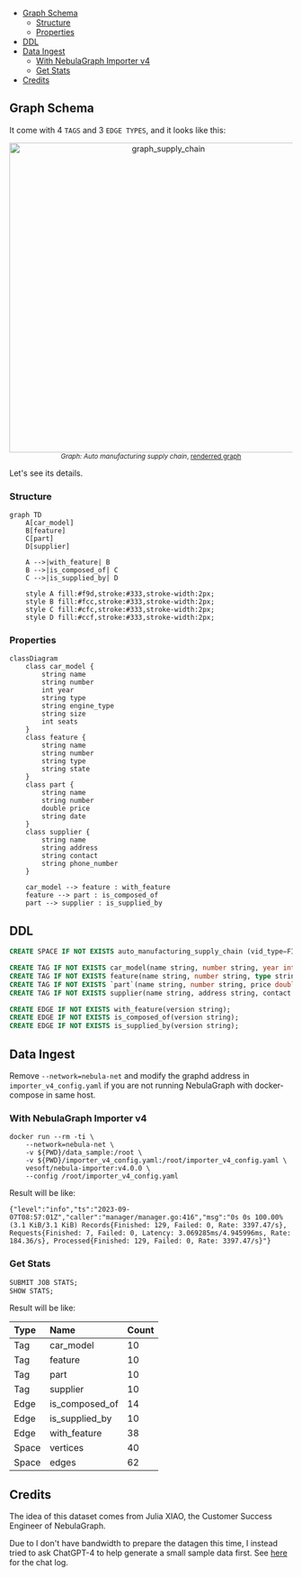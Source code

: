 <!-- TOC start (generated with https://github.com/derlin/bitdowntoc) -->

- [Graph Schema](#graph-schema)
  * [Structure](#structure)
  * [Properties](#properties)
- [DDL](#ddl)
- [Data Ingest](#data-ingest)
  * [With NebulaGraph Importer v4](#with-nebulagraph-importer-v4)
  * [Get Stats](#get-stats)
- [Credits](#credits)

<!-- TOC end -->

<!-- TOC --><a name="graph-schema"></a>
## Graph Schema

It come with 4 `TAGS` and 3 `EDGE TYPES`, and it looks like this:

<p align="center">
  <a href="https://www.siwei.io/demo-dumps/adhoc-graphs/nebulagraph_export_supply_chain.html">
    <img width="550" alt="graph_supply_chain" src="https://github.com/wey-gu/supplychain-dataset-gen/assets/1651790/73d88e8f-ad20-4657-8323-97ec38f4b667">
  </a>
  <br>
  <small>
    <i>Graph: Auto manufacturing supply chain</i>,
    <a href="https://www.siwei.io/demo-dumps/adhoc-graphs/nebulagraph_export_supply_chain.html">
      renderred graph
    </a>
  </small>
</p>

Let's see its details.

<!-- TOC --><a name="structure"></a>
### Structure

```mermaid
graph TD
    A[car_model]
    B[feature]
    C[part]
    D[supplier]

    A -->|with_feature| B
    B -->|is_composed_of| C
    C -->|is_supplied_by| D

    style A fill:#f9d,stroke:#333,stroke-width:2px;
    style B fill:#fcc,stroke:#333,stroke-width:2px;
    style C fill:#cfc,stroke:#333,stroke-width:2px;
    style D fill:#ccf,stroke:#333,stroke-width:2px;
```

<!-- TOC --><a name="properties"></a>
### Properties

```mermaid
classDiagram
    class car_model {
        string name
        string number
        int year
        string type
        string engine_type
        string size
        int seats
    }
    class feature {
        string name
        string number
        string type
        string state
    }
    class part {
        string name
        string number
        double price
        string date
    }
    class supplier {
        string name
        string address
        string contact
        string phone_number
    }

    car_model --> feature : with_feature
    feature --> part : is_composed_of
    part --> supplier : is_supplied_by
```

<!-- TOC --><a name="ddl"></a>
## DDL

```sql
CREATE SPACE IF NOT EXISTS auto_manufacturing_supply_chain (vid_type=FIXED_STRING(64), partition_num=1, replica_factor=1);

CREATE TAG IF NOT EXISTS car_model(name string, number string, year int, type string, engine_type string, size string, seats int);
CREATE TAG IF NOT EXISTS feature(name string, number string, type string, state string);
CREATE TAG IF NOT EXISTS `part`(name string, number string, price double, `date` string);
CREATE TAG IF NOT EXISTS supplier(name string, address string, contact string, phone_number string);

CREATE EDGE IF NOT EXISTS with_feature(version string);
CREATE EDGE IF NOT EXISTS is_composed_of(version string);
CREATE EDGE IF NOT EXISTS is_supplied_by(version string);
```

<!-- TOC --><a name="data-ingest"></a>
## Data Ingest

Remove `--network=nebula-net` and modify the graphd address in `importer_v4_config.yaml` if you are not running NebulaGraph with docker-compose in same host.

<!-- TOC --><a name="with-nebulagraph-importer-v4"></a>
### With NebulaGraph Importer v4

```
docker run --rm -ti \
    --network=nebula-net \
    -v ${PWD}/data_sample:/root \
    -v ${PWD}/importer_v4_config.yaml:/root/importer_v4_config.yaml \
    vesoft/nebula-importer:v4.0.0 \
    --config /root/importer_v4_config.yaml
```

Result will be like:

```log
{"level":"info","ts":"2023-09-07T08:57:01Z","caller":"manager/manager.go:416","msg":"0s 0s 100.00%(3.1 KiB/3.1 KiB) Records{Finished: 129, Failed: 0, Rate: 3397.47/s}, Requests{Finished: 7, Failed: 0, Latency: 3.069285ms/4.945996ms, Rate: 184.36/s}, Processed{Finished: 129, Failed: 0, Rate: 3397.47/s}"}
```

<!-- TOC --><a name="get-stats"></a>
### Get Stats

```sql
SUBMIT JOB STATS;
SHOW STATS;
```

Result will be like:

| Type  | Name           | Count |
| :---- | :------------- | :---- |
| Tag   | car_model      | 10    |
| Tag   | feature        | 10    |
| Tag   | part           | 10    |
| Tag   | supplier       | 10    |
| Edge  | is_composed_of | 14    |
| Edge  | is_supplied_by | 10    |
| Edge  | with_feature   | 38    |
| Space | vertices       | 40    |
| Space | edges          | 62    |


<!-- TOC --><a name="credits"></a>
## Credits

The idea of this dataset comes from Julia XIAO, the Customer Success Engineer of NebulaGraph.

Due to I don't have bandwidth to prepare the datagen this time, I instead tried to ask ChatGPT-4 to help generate a small sample data first. See [here](https://chat.openai.com/share/10413cc3-8d4a-4795-88a2-3d231e4cfd9c) for the chat log.
